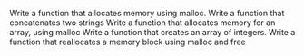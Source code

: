 Write a function that allocates memory using malloc.
Write a function that concatenates two strings
Write a function that allocates memory for an array, using malloc
Write a function that creates an array of integers.
Write a function that reallocates a memory block using malloc and free
